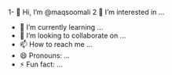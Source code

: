 1- 👋 Hi, I’m @maqsoomali
2 👀 I’m interested in ...
- 🌱 I’m currently learning ...
- 💞️ I’m looking to collaborate on ...
- 📫 How to reach me ...
- 😄 Pronouns: ...
- ⚡ Fun fact: ...

<!---
maqsoomali/maqsoomali is a ✨ special ✨ repository because its `README.md` (this file) appears on your GitHub profile.
You can click the Preview link to take a look at your changes.
--->
